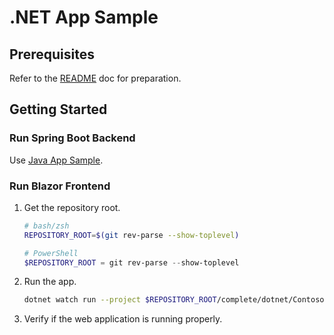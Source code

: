 # .NET App Sample

## Prerequisites

Refer to the [README](../../README.md) doc for preparation.

## Getting Started

### Run Spring Boot Backend

Use [Java App Sample](../java/).

### Run Blazor Frontend

1. Get the repository root.

    ```bash
    # bash/zsh
    REPOSITORY_ROOT=$(git rev-parse --show-toplevel)
    ```

    ```powershell
    # PowerShell
    $REPOSITORY_ROOT = git rev-parse --show-toplevel
    ```

1. Run the app.

    ```bash
    dotnet watch run --project $REPOSITORY_ROOT/complete/dotnet/Contoso.BlazorApp
    ```

1. Verify if the web application is running properly.
